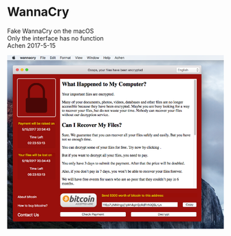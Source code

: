 # WannaCry
Fake WannaCry on the macOS
<br>
Only the interface has no function
<br>
Achen 2017-5-15

![screen shot 2017-05-14 at 5 24 54 pm](https://github.com/Ach1n/wannacry/blob/master/QQ20170515-202245.png)

